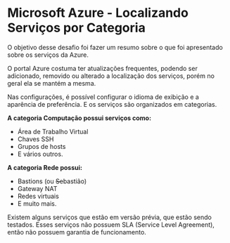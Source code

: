 # Microsoft Azure - Localizando Serviços por Categoria

O objetivo desse desafio foi fazer um resumo sobre o que foi apresentado sobre os serviços da Azure.

O portal Azure costuma ter atualizações frequentes, podendo ser adicionado, removido ou alterado a localização dos serviços, porém no geral ela se mantém a mesma.

Nas configurações, é possível configurar o idioma de exibição e a aparência de preferência. E os serviços são organizados em categorias.

**A categoria Computação possui serviços como:**
- Área de Trabalho Virtual
- Chaves SSH
- Grupos de hosts
- E vários outros.

**A categoria Rede possui:**
- Bastions (ou ~~Se~~bastião)
- Gateway NAT
- Redes virtuais
- E muito mais.

Existem alguns serviços que estão em versão prévia, que estão sendo testados. Esses serviços não possuem SLA (Service Level Agreement), então não possuem garantia de funcionamento.
